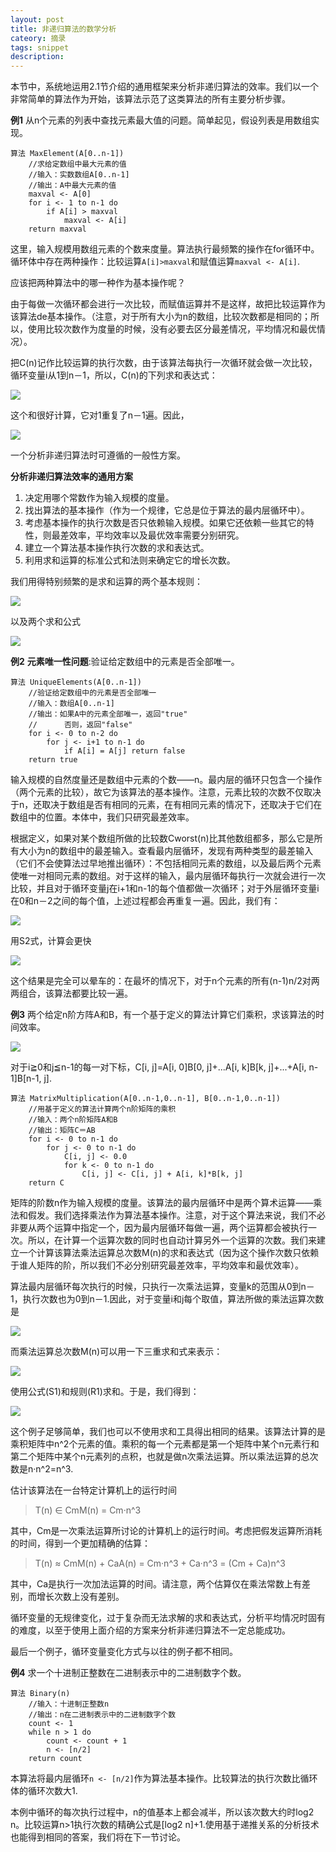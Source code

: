 ```yaml
---
layout: post
title: 非递归算法的数学分析
cateory: 摘录
tags: snippet
description: 
---
```


本节中，系统地运用2.1节介绍的通用框架来分析非递归算法的效率。我们以一个非常简单的算法作为开始，该算法示范了这类算法的所有主要分析步骤。

**例1** 从n个元素的列表中查找元素最大值的问题。简单起见，假设列表是用数组实现。

```
算法 MaxElement(A[0..n-1])
    //求给定数组中最大元素的值
    //输入：实数数组A[0..n-1]
    //输出：A中最大元素的值
    maxval <- A[0]
    for i <- 1 to n-1 do
        if A[i] > maxval
            maxval <- A[i]
    return maxval
```

这里，输入规模用数组元素的个数来度量。算法执行最频繁的操作在for循环中。循环体中存在两种操作：比较运算`A[i]>maxval`和赋值运算`maxval <- A[i]`.

应该把两种算法中的哪一种作为基本操作呢？

由于每做一次循环都会进行一次比较，而赋值运算并不是这样，故把比较运算作为该算法de基本操作。（注意，对于所有大小为n的数组，比较次数都是相同的；所以，使用比较次数作为度量的时候，没有必要去区分最差情况，平均情况和最优情况）。

把C(n)记作比较运算的执行次数，由于该算法每执行一次循环就会做一次比较，循环变量i从1到n－1，所以，C(n)的下列求和表达式：

![](https://github.com/arcticlion/reading-lists/blob/master/Introduction%20to%20the%20Design%20and%20Analysis%20of%20Algorithms/02%20Fundamentals%20of%20the%20Analysis%20of%20Algorithm%20Efficiency/屏幕截图%202014-11-27%2015.20.33.png)

这个和很好计算，它对1重复了n－1遍。因此，

![](https://github.com/arcticlion/reading-lists/blob/master/Introduction%20to%20the%20Design%20and%20Analysis%20of%20Algorithms/02%20Fundamentals%20of%20the%20Analysis%20of%20Algorithm%20Efficiency/屏幕截图%202014-11-27%2015.21.15.png)

一个分析非递归算法时可遵循的一般性方案。

**分析非递归算法效率的通用方案**

1. 决定用哪个常数作为输入规模的度量。
2. 找出算法的基本操作（作为一个规律，它总是位于算法的最内层循环中）。
3. 考虑基本操作的执行次数是否只依赖输入规模。如果它还依赖一些其它的特性，则最差效率，平均效率以及最优效率需要分别研究。
4. 建立一个算法基本操作执行次数的求和表达式。
5. 利用求和运算的标准公式和法则来确定它的增长次数。

我们用得特别频繁的是求和运算的两个基本规则：

![](https://github.com/arcticlion/reading-lists/blob/master/Introduction%20to%20the%20Design%20and%20Analysis%20of%20Algorithms/02%20Fundamentals%20of%20the%20Analysis%20of%20Algorithm%20Efficiency/屏幕截图%202014-11-27%2015.27.41.png)

以及两个求和公式

![](https://github.com/arcticlion/reading-lists/blob/master/Introduction%20to%20the%20Design%20and%20Analysis%20of%20Algorithms/02%20Fundamentals%20of%20the%20Analysis%20of%20Algorithm%20Efficiency/屏幕截图%202014-11-27%2015.27.47.png)

**例2** **元素唯一性问题**:验证给定数组中的元素是否全部唯一。

```
算法 UniqueElements(A[0..n-1])
    //验证给定数组中的元素是否全部唯一
    //输入：数组A[0..n-1]
    //输出：如果A中的元素全部唯一，返回"true"
    //      否则，返回"false"
    for i <- 0 to n-2 do
        for j <- i+1 to n-1 do
            if A[i] = A[j] return false
    return true
```

输入规模的自然度量还是数组中元素的个数——n。最内层的循环只包含一个操作（两个元素的比较），故它为该算法的基本操作。注意，元素比较的次数不仅取决于n，还取决于数组是否有相同的元素，在有相同元素的情况下，还取决于它们在数组中的位置。本体中，我们只研究最差效率。

根据定义，如果对某个数组所做的比较数Cworst(n)比其他数组都多，那么它是所有大小为n的数组中的最差输入。查看最内层循环，发现有两种类型的最差输入（它们不会使算法过早地推出循环）：不包括相同元素的数组，以及最后两个元素使唯一对相同元素的数组。对于这样的输入，最内层循环每执行一次就会进行一次比较，并且对于循环变量j在i+1和n-1的每个值都做一次循环；对于外层循环变量i在0和n－2之间的每个值，上述过程都会再重复一遍。因此，我们有：

![](https://github.com/arcticlion/reading-lists/blob/master/Introduction%20to%20the%20Design%20and%20Analysis%20of%20Algorithms/02%20Fundamentals%20of%20the%20Analysis%20of%20Algorithm%20Efficiency/屏幕截图%202014-11-27%2015.35.28.png)

用S2式，计算会更快

![](https://github.com/arcticlion/reading-lists/blob/master/Introduction%20to%20the%20Design%20and%20Analysis%20of%20Algorithms/02%20Fundamentals%20of%20the%20Analysis%20of%20Algorithm%20Efficiency/屏幕截图%202014-11-27%2015.35.32.png)

这个结果是完全可以晕车的：在最坏的情况下，对于n个元素的所有(n-1)n/2对两两组合，该算法都要比较一遍。

**例3** 两个给定n阶方阵A和B，有一个基于定义的算法计算它们乘积，求该算法的时间效率。

![](https://github.com/arcticlion/reading-lists/blob/master/Introduction%20to%20the%20Design%20and%20Analysis%20of%20Algorithms/02%20Fundamentals%20of%20the%20Analysis%20of%20Algorithm%20Efficiency/屏幕截图%202014-11-27%2015.37.54.png)

对于i≧0和j≦n-1的每一对下标，C[i, j]=A[i, 0]B[0, j]+...A[i, k]B[k, j]+...+A[i, n-1]B[n-1, j].

```
算法 MatrixMultiplication(A[0..n-1,0..n-1], B[0..n-1,0..n-1])
    //用基于定义的算法计算两个n阶矩阵的乘积
    //输入：两个n阶矩阵A和B
    //输出：矩阵C＝AB
    for i <- 0 to n-1 do
        for j <- 0 to n-1 do
            C[i, j] <- 0.0
            for k <- 0 to n-1 do 
                C[i, j] <- C[i, j] + A[i, k]*B[k, j]
    return C
```

矩阵的阶数n作为输入规模的度量。该算法的最内层循环中是两个算术运算——乘法和假发。我们选择乘法作为算法基本操作。注意，对于这个算法来说，我们不必非要从两个运算中指定一个，因为最内层循环每做一遍，两个运算都会被执行一次。所以，在计算一个运算次数的同时也自动计算另外一个运算的次数。我们来建立一个计算该算法乘法运算总次数M(n)的求和表达式（因为这个操作次数只依赖于谁人矩阵的阶，所以我们不必分别研究最差效率，平均效率和最优效率）。

算法最内层循环每次执行的时候，只执行一次乘法运算，变量k的范围从0到n－1，执行次数也为0到n－1.因此，对于变量i和j每个取值，算法所做的乘法运算次数是

![](https://github.com/arcticlion/reading-lists/blob/master/Introduction%20to%20the%20Design%20and%20Analysis%20of%20Algorithms/02%20Fundamentals%20of%20the%20Analysis%20of%20Algorithm%20Efficiency/屏幕截图%202014-11-27%2015.46.53.png)

而乘法运算总次数M(n)可以用一下三重求和式来表示：

![](https://github.com/arcticlion/reading-lists/blob/master/Introduction%20to%20the%20Design%20and%20Analysis%20of%20Algorithms/02%20Fundamentals%20of%20the%20Analysis%20of%20Algorithm%20Efficiency/屏幕截图%202014-11-27%2015.49.23.png)

使用公式(S1)和规则(R1)求和。于是，我们得到：

![](https://github.com/arcticlion/reading-lists/blob/master/Introduction%20to%20the%20Design%20and%20Analysis%20of%20Algorithms/02%20Fundamentals%20of%20the%20Analysis%20of%20Algorithm%20Efficiency/屏幕截图%202014-11-27%2015.49.23(2).png)

这个例子足够简单，我们也可以不使用求和工具得出相同的结果。该算法计算的是乘积矩阵中n^2个元素的值。乘积的每一个元素都是第一个矩阵中某个n元素行和第二个矩阵中某个n元素列的点积，也就是做n次乘法运算。所以乘法运算的总次数是n·n^2=n^3.

估计该算法在一台特定计算机上的运行时间

> T(n) ∈ CmM(n) = Cm·n^3

其中，Cm是一次乘法运算所讨论的计算机上的运行时间。考虑把假发运算所消耗的时间，得到一个更加精确的估算：

> T(n) ≈ CmM(n) + CaA(n) = Cm·n^3 + Ca·n^3 = (Cm + Ca)n^3

其中，Ca是执行一次加法运算的时间。请注意，两个估算仅在乘法常数上有差别，而增长次数上没有差别。

循环变量的无规律变化，过于复杂而无法求解的求和表达式，分析平均情况时固有的难度，以至于使用上面介绍的方案来分析非递归算法不一定总能成功。

最后一个例子，循环变量变化方式与以往的例子都不相同。

**例4** 求一个十进制正整数在二进制表示中的二进制数字个数。

```
算法 Binary(n)
    //输入：十进制正整数n
    //输出：n在二进制表示中的二进制数字个数
    count <- 1
    while n > 1 do
        count <- count + 1
        n <- [n/2]
    return count
```

本算法将最内层循环`n <- [n/2]`作为算法基本操作。比较算法的执行次数比循环体的循环次数大1.

本例中循环的每次执行过程中，n的值基本上都会减半，所以该次数大约时log2 n。比较运算n>1执行次数的精确公式是[log2 n]+1.使用基于递推关系的分析技术也能得到相同的答案，我们将在下一节讨论。

